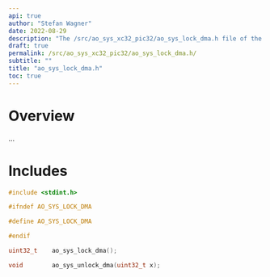 ```yaml
---
api: true
author: "Stefan Wagner"
date: 2022-08-29
description: "The /src/ao_sys_xc32_pic32/ao_sys_lock_dma.h file of the ao real-time operating system."
draft: true
permalink: /src/ao_sys_xc32_pic32/ao_sys_lock_dma.h/ 
subtitle: ""
title: "ao_sys_lock_dma.h"
toc: true
---
```


# Overview

...

# Includes

```c
#include <stdint.h>

#ifndef AO_SYS_LOCK_DMA

#define AO_SYS_LOCK_DMA

#endif

uint32_t    ao_sys_lock_dma();

void        ao_sys_unlock_dma(uint32_t x);

```

